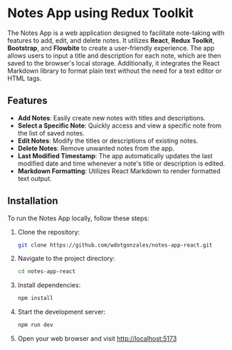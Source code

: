 # Notes App using Redux Toolkit
The Notes App is a web application designed to facilitate note-taking with features to add, edit, and delete notes. It utilizes **React**, **Redux Toolkit**, **Bootstrap**, and **Flowbite** to create a user-friendly experience. The app allows users to input a title and description for each note, which are then saved to the browser's local storage. Additionally, it integrates the React Markdown library to format plain text without the need for a text editor or HTML tags.

## Features
- **Add Notes**: Easily create new notes with titles and descriptions.
- **Select a Specific Note**: Quickly access and view a specific note from the list of saved notes.
- **Edit Notes**: Modify the titles or descriptions of existing notes.
- **Delete Notes**: Remove unwanted notes from the app.
- **Last Modified Timestamp**: The app automatically updates the last modified date and time whenever a note's title or description is edited.
- **Markdown Formatting**: Utilizes React Markdown to render formatted text output.

## Installation
To run the Notes App locally, follow these steps:

1. Clone the repository:

   ```bash
   git clone https://github.com/wdotgonzales/notes-app-react.git

2. Navigate to the project directory:

   ```bash
   cd notes-app-react

3. Install dependencies:

   ```bash
   npm install

4. Start the development server:

   ```bash
   npm run dev

5. Open your web browser and visit [http://localhost:5173](http://localhost:5173)
